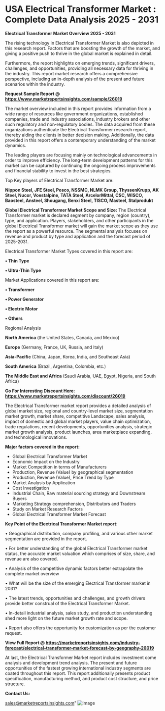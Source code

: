 # USA Electrical Transformer Market : Complete Data Analysis 2025 - 2031

<Strong> Electrical Transformer Market Overview 2025 - 2031</strong>

The rising technology in Electrical Transformer Market is also depicted in this research report. Factors that are boosting the growth of the market, and giving a positive push to thrive in the global market is explained in detail.

Furthermore, the report highlights on emerging trends, significant drivers, challenges, and opportunities, providing all necessary data for thriving in the industry. This report market research offers a comprehensive perspective, including an in-depth analysis of the present and future scenarios within the industry.

<strong>Request Sample Report @ <a href=https://www.marketreportsinsights.com/sample/26019>https://www.marketreportsinsights.com/sample/26019</a></strong>

The market overview included in this report provides information from a wide range of resources like government organizations, established companies, trade and industry associations, industry brokers and other such regulatory and non-regulatory bodies. The data acquired from these organizations authenticate the Electrical Transformer research report, thereby aiding the clients in better decision making. Additionally, the data provided in this report offers a contemporary understanding of the market dynamics.

The leading players are focusing mainly on technological advancements in order to improve efficiency. The long-term development patterns for this market can be captured by continuing the ongoing process improvements and financial stability to invest in the best strategies.

Top Key players of Electrical Transformer Market are:

<strong>Nippon Steel, JFE Steel, Posco, NSSMC, NLMK Group, ThyssenKrupp, AK Steel, Nucor, Voestalpine, TATA Steel, ArcelorMittal, CSC, WISCO, Baosteel, Ansteel, Shougang, Benxi Steel, TISCO, Masteel, Stalprodukt</strong>

<strong><b>Global Electrical Transformer Market Scope and Size:</b></strong>
The Electrical Transformer market is declared segment by company, region (country), type, and application. Players, stakeholders, and other participants in the global Electrical Transformer market will gain the market scope as they use the report as a powerful resource. The segmental analysis focuses on revenue and product by type and application and the forecast period of 2025-2031.

Electrical Transformer Market Types covered in this report are:

<strong>• Thin Type

• Ultra-Thin Type</strong>

Market Applications covered in this report are:

<strong>• Transformer

• Power Generator

• Electric Motor

• Others</strong> 

Regional Analysis

<strong>North America</strong> (the United States, Canada, and Mexico)

<strong>Europe</strong> (Germany, France, UK, Russia, and Italy)

<strong>Asia-Pacific</strong> (China, Japan, Korea, India, and Southeast Asia)

<strong>South America</strong> (Brazil, Argentina, Colombia, etc.)

<strong>The Middle East and Africa</strong> (Saudi Arabia, UAE, Egypt, Nigeria, and South Africa)

<strong>Go For Interesting Discount Here: <a href=https://www.marketreportsinsights.com/discount/26019>https://www.marketreportsinsights.com/discount/26019</a></strong>

The Electrical Transformer market report provides a detailed analysis of global market size, regional and country-level market size, segmentation market growth, market share, competitive Landscape, sales analysis, impact of domestic and global market players, value chain optimization, trade regulations, recent developments, opportunities analysis, strategic market growth analysis, product launches, area marketplace expanding, and technological innovations.

<strong><b>Major factors covered in the report:</b></strong>
<ul>
  <li>Global Electrical Transformer Market </li>
  <li>Economic Impact on the Industry</li>
  <li>Market Competition in terms of Manufacturers</li>
  <li>Production, Revenue (Value) by geographical segmentation</li>
  <li>Production, Revenue (Value), Price Trend by Type</li>
  <li>Market Analysis by Application</li>
  <li>Cost Investigation</li>
  <li>Industrial Chain, Raw material sourcing strategy and Downstream Buyers</li>
  <li>Marketing Strategy comprehension, Distributors and Traders</li>
  <li>Study on Market Research Factors</li>
  <li>Global Electrical Transformer Market Forecast</li>
</ul>

<strong><b>Key Point of the Electrical Transformer Market report:</b></strong>

• Geographical distribution, company profiling, and various other market segmentation are provided in the report.

• For better understanding of the global Electrical Transformer market status, the accurate market valuation which comprises of size, share, and revenue are also covered.

• Analysis of the competitive dynamic factors better extrapolate the complete market overview

• What will be the size of the emerging Electrical Transformer market in 2031?

• The latest trends, opportunities and challenges, and growth drivers provide better construal of the Electrical Transformer Market.

• In-detail industrial analysis, sales study, and production understanding shed more light on the future market growth rate and scope.

• Report also offers the opportunity for customization as per the customer request.

<strong><b>View Full Report @ <a href=https://marketreportsinsights.com/industry-forecast/electrical-transformer-market-forecast-by-geography-26019>https://marketreportsinsights.com/industry-forecast/electrical-transformer-market-forecast-by-geography-26019</a></b></strong>


At last, the Electrical Transformer Market report includes investment come analysis and development trend analysis. The present and future opportunities of the fastest growing international industry segments are coated throughout this report. This report additionally presents product specification, manufacturing method, and product cost structure, and price structure.

<strong>Contact Us:</strong>

sales@marketreportsinsights.com"
![image](https://github.com/user-attachments/assets/d1d61534-a526-49e8-b222-3364ad6fba49)
